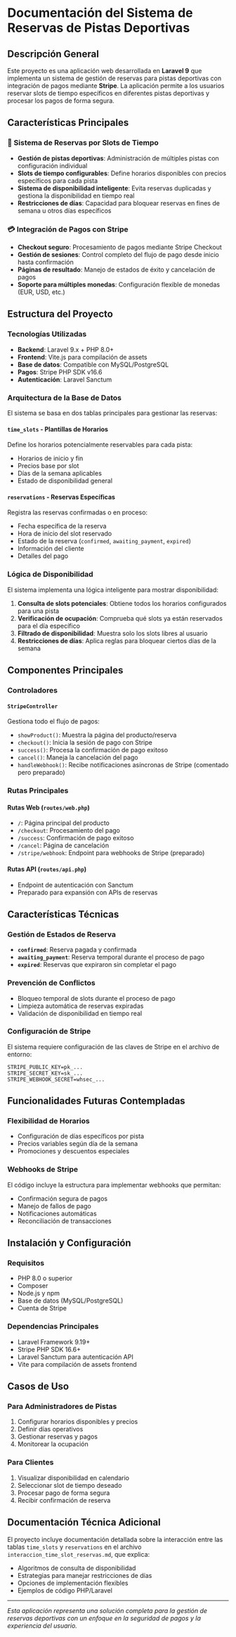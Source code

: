 # Documentación del Sistema de Reservas de Pistas Deportivas

## Descripción General

Este proyecto es una aplicación web desarrollada en **Laravel 9** que implementa un sistema de gestión de reservas para pistas deportivas con integración de pagos mediante **Stripe**. La aplicación permite a los usuarios reservar slots de tiempo específicos en diferentes pistas deportivas y procesar los pagos de forma segura.

## Características Principales

### 🏸 Sistema de Reservas por Slots de Tiempo
- **Gestión de pistas deportivas**: Administración de múltiples pistas con configuración individual
- **Slots de tiempo configurables**: Define horarios disponibles con precios específicos para cada pista
- **Sistema de disponibilidad inteligente**: Evita reservas duplicadas y gestiona la disponibilidad en tiempo real
- **Restricciones de días**: Capacidad para bloquear reservas en fines de semana u otros días específicos

### 💳 Integración de Pagos con Stripe
- **Checkout seguro**: Procesamiento de pagos mediante Stripe Checkout
- **Gestión de sesiones**: Control completo del flujo de pago desde inicio hasta confirmación
- **Páginas de resultado**: Manejo de estados de éxito y cancelación de pagos
- **Soporte para múltiples monedas**: Configuración flexible de monedas (EUR, USD, etc.)

## Estructura del Proyecto

### Tecnologías Utilizadas
- **Backend**: Laravel 9.x + PHP 8.0+
- **Frontend**: Vite.js para compilación de assets
- **Base de datos**: Compatible con MySQL/PostgreSQL
- **Pagos**: Stripe PHP SDK v16.6
- **Autenticación**: Laravel Sanctum

### Arquitectura de la Base de Datos

El sistema se basa en dos tablas principales para gestionar las reservas:

#### `time_slots` - Plantillas de Horarios
Define los horarios potencialmente reservables para cada pista:
- Horarios de inicio y fin
- Precios base por slot
- Días de la semana aplicables
- Estado de disponibilidad general

#### `reservations` - Reservas Específicas  
Registra las reservas confirmadas o en proceso:
- Fecha específica de la reserva
- Hora de inicio del slot reservado
- Estado de la reserva (`confirmed`, `awaiting_payment`, `expired`)
- Información del cliente
- Detalles del pago

### Lógica de Disponibilidad

El sistema implementa una lógica inteligente para mostrar disponibilidad:

1. **Consulta de slots potenciales**: Obtiene todos los horarios configurados para una pista
2. **Verificación de ocupación**: Comprueba qué slots ya están reservados para el día específico
3. **Filtrado de disponibilidad**: Muestra solo los slots libres al usuario
4. **Restricciones de días**: Aplica reglas para bloquear ciertos días de la semana

## Componentes Principales

### Controladores

#### `StripeController`
Gestiona todo el flujo de pagos:
- `showProduct()`: Muestra la página del producto/reserva
- `checkout()`: Inicia la sesión de pago con Stripe
- `success()`: Procesa la confirmación de pago exitoso
- `cancel()`: Maneja la cancelación del pago
- `handleWebhook()`: Recibe notificaciones asíncronas de Stripe (comentado pero preparado)

### Rutas Principales

#### Rutas Web (`routes/web.php`)
- `/`: Página principal del producto
- `/checkout`: Procesamiento del pago
- `/success`: Confirmación de pago exitoso
- `/cancel`: Página de cancelación
- `/stripe/webhook`: Endpoint para webhooks de Stripe (preparado)

#### Rutas API (`routes/api.php`)
- Endpoint de autenticación con Sanctum
- Preparado para expansión con APIs de reservas

## Características Técnicas

### Gestión de Estados de Reserva
- **`confirmed`**: Reserva pagada y confirmada
- **`awaiting_payment`**: Reserva temporal durante el proceso de pago
- **`expired`**: Reservas que expiraron sin completar el pago

### Prevención de Conflictos
- Bloqueo temporal de slots durante el proceso de pago
- Limpieza automática de reservas expiradas
- Validación de disponibilidad en tiempo real

### Configuración de Stripe
El sistema requiere configuración de las claves de Stripe en el archivo de entorno:
```env
STRIPE_PUBLIC_KEY=pk_...
STRIPE_SECRET_KEY=sk_...
STRIPE_WEBHOOK_SECRET=whsec_...
```

## Funcionalidades Futuras Contempladas

### Flexibilidad de Horarios
- Configuración de días específicos por pista
- Precios variables según día de la semana
- Promociones y descuentos especiales

### Webhooks de Stripe
El código incluye la estructura para implementar webhooks que permitan:
- Confirmación segura de pagos
- Manejo de fallos de pago
- Notificaciones automáticas
- Reconciliación de transacciones

## Instalación y Configuración

### Requisitos
- PHP 8.0 o superior
- Composer
- Node.js y npm
- Base de datos (MySQL/PostgreSQL)
- Cuenta de Stripe

### Dependencias Principales
- Laravel Framework 9.19+
- Stripe PHP SDK 16.6+
- Laravel Sanctum para autenticación API
- Vite para compilación de assets frontend

## Casos de Uso

### Para Administradores de Pistas
1. Configurar horarios disponibles y precios
2. Definir días operativos
3. Gestionar reservas y pagos
4. Monitorear la ocupación

### Para Clientes
1. Visualizar disponibilidad en calendario
2. Seleccionar slot de tiempo deseado
3. Procesar pago de forma segura
4. Recibir confirmación de reserva

## Documentación Técnica Adicional

El proyecto incluye documentación detallada sobre la interacción entre las tablas `time_slots` y `reservations` en el archivo `interaccion_time_slot_reservas.md`, que explica:
- Algoritmos de consulta de disponibilidad
- Estrategias para manejar restricciones de días
- Opciones de implementación flexibles
- Ejemplos de código PHP/Laravel

---

*Esta aplicación representa una solución completa para la gestión de reservas deportivas con un enfoque en la seguridad de pagos y la experiencia del usuario.*